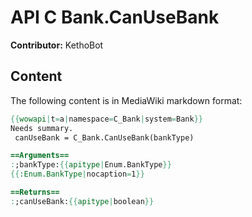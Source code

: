 # API C Bank.CanUseBank

**Contributor:** KethoBot

## Content

The following content is in MediaWiki markdown format:

```mediawiki
{{wowapi|t=a|namespace=C_Bank|system=Bank}}
Needs summary.
 canUseBank = C_Bank.CanUseBank(bankType)

==Arguments==
:;bankType:{{apitype|Enum.BankType}}
{{:Enum.BankType|nocaption=1}}

==Returns==
:;canUseBank:{{apitype|boolean}}
```